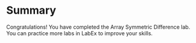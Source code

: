 # Summary

Congratulations! You have completed the Array Symmetric Difference lab. You can practice more labs in LabEx to improve your skills.
